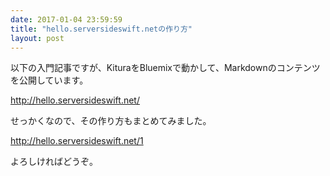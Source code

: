 ```yaml
---
date: 2017-01-04 23:59:59
title: "hello.serversideswift.netの作り方"
layout: post
---
```


以下の入門記事ですが、KituraをBluemixで動かして、Markdownのコンテンツを公開しています。

http://hello.serversideswift.net/

せっかくなので、その作り方もまとめてみました。

http://hello.serversideswift.net/1

よろしければどうぞ。
